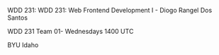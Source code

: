 WDD 231: WDD 231: Web Frontend Development I - Diogo Rangel Dos Santos

WDD 231 Team 01- Wednesdays 1400 UTC


BYU Idaho


